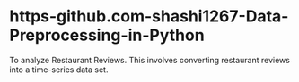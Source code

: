 # https-github.com-shashi1267-Data-Preprocessing-in-Python
To analyze Restaurant Reviews. This involves converting restaurant reviews into a time-series data set.


